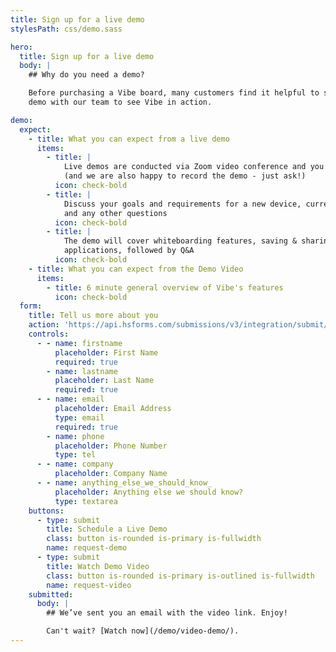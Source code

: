 ```yaml
---
title: Sign up for a live demo
stylesPath: css/demo.sass

hero:
  title: Sign up for a live demo
  body: |
    ## Why do you need a demo?

    Before purchasing a Vibe board, many customers find it helpful to schedule a live 30 minute customized product
    demo with our team to see Vibe in action.

demo:
  expect:
    - title: What you can expect from a live demo
      items:
        - title: |
            Live demos are conducted via Zoom video conference and you are welcome to invite your teammates
            (and we are also happy to record the demo - just ask!)
          icon: check-bold
        - title: |
            Discuss your goals and requirements for a new device, current applications you're looking to use with Vibe,
            and any other questions
          icon: check-bold
        - title: |
            The demo will cover whiteboarding features, saving & sharing, screencasting options, and 3rd party
            applications, followed by Q&A
          icon: check-bold
    - title: What you can expect from the Demo Video
      items:
        - title: 6 minute general overview of Vibe's features
          icon: check-bold
  form:
    title: Tell us more about you
    action: 'https://api.hsforms.com/submissions/v3/integration/submit/5698963/1270333f-4cc2-4450-901d-d4f9b29fed58'
    controls:
      - - name: firstname
          placeholder: First Name
          required: true
        - name: lastname
          placeholder: Last Name
          required: true
      - - name: email
          placeholder: Email Address
          type: email
          required: true
        - name: phone
          placeholder: Phone Number
          type: tel
      - - name: company
          placeholder: Company Name
      - - name: anything_else_we_should_know_
          placeholder: Anything else we should know?
          type: textarea
    buttons:
      - type: submit
        title: Schedule a Live Demo
        class: button is-rounded is-primary is-fullwidth
        name: request-demo
      - type: submit
        title: Watch Demo Video
        class: button is-rounded is-primary is-outlined is-fullwidth
        name: request-video
    submitted:
      body: |
        ## We’ve sent you an email with the video link. Enjoy!

        Can't wait? [Watch now](/demo/video-demo/).
---
```

